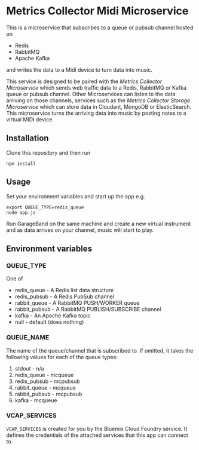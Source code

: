 # Metrics Collector Midi Microservice

This is a microservice that subscribes to a queue or pubsub channel hosted on 

* Redis 
* RabbitMQ
* Apache Kafka 

and writes the data to a Midi device to turn data into music.

This service is designed to be paired with the *Metrics Collector Microservice* which sends web traffic data to a Redis, RabbitMQ or Kafka queue or pubsub channel. Other Microservices can listen to the data arriving on those channels, services such as the *Metrics Collector Storage Microservice* which can store data in Cloudant, MongoDB or ElasticSearch. This microservice turns the arriving data into music by posting notes to a virtual MIDI device.

## Installation

Clone this repository and then run

```
npm install
```

## Usage

Set your environment variables and start up the app e.g.

```
export QUEUE_TYPE=redis_queue
node app.js
```

Run GarageBand on the same machine and create a new virtual instrument and as data arrives on your channel, music will start to play.

## Environment variables

### QUEUE_TYPE

One of 

* redis_queue - A Redis list data structure
* redis_pubsub - A Redis PubSub channel
* rabbit_queue - A RabbitMQ PUSH/WORKER queue
* rabbit_pubsub - A RabbitMQ PUBLISH/SUBSCRIBE channel
* kafka - An Apache Kafka topic
* null - default (does nothing)

### QUEUE_NAME

The name of the queue/channel that is subscribed to. If omitted, it takes the following values for each of the queue types:

1. stdout - n/a
2. redis_queue - mcqueue
3. redis_pubsub - mcpubsub
4. rabbit_queue - mcqueue
5. rabbit_pubsub - mcpubsub
6. kafka - mcqueue

### VCAP_SERVICES

`VCAP_SERVICES` is created for you by the Bluemix Cloud Foundry service. It defines the credentials of the attached services that this app can connect to. 



